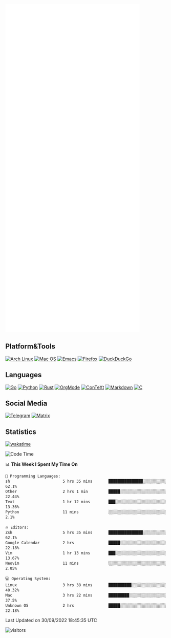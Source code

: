 ![Metrics](https://github.com/SteamedFish/SteamedFish/blob/master/github-metrics.svg)

## Platform&Tools

[![Arch Linux](https://img.shields.io/badge/ArchLinux-1793D1?logo=arch-linux&logoColor=fff&style=flat-square)](https://archlinux.org/)
[![Mac OS](https://img.shields.io/badge/MacOS-000000?style=flat-square&logo=macos&logoColor=F0F0F0)](https://www.apple.com/macos/)
[![Emacs](https://img.shields.io/badge/Emacs-%237F5AB6.svg?&style=flat-square&logo=gnu-emacs&logoColor=white)](https://www.gnu.org/software/emacs/)
[![Firefox](https://img.shields.io/badge/Firefox-FF7139?style=flat-square&logo=Firefox-Browser&logoColor=white)](https://firefox.com/)
[![DuckDuckGo](https://img.shields.io/badge/DuckDuckGo-DE5833?style=flat-square&logo=DuckDuckGo&logoColor=white)](https://duckduckgo.com/)

## Languages

[![Go](https://img.shields.io/badge/Golang-%2300ADD8.svg?style=flat-square&logo=go&logoColor=white)](https://golang.org/)
[![Python](https://img.shields.io/badge/Python-3670A0?style=flat-square&logo=python&logoColor=ffdd54)](https://www.python.org/)
[![Rust](https://img.shields.io/badge/Rust-%23000000.svg?style=flat-square&logo=rust&logoColor=white)](https://www.rust-lang.org/)
[![OrgMode](https://img.shields.io/badge/OrgMode-%23000000.svg?style=flat-square&logo=org&logoColor=white)](https://orgmode.org/)
[![ConTeXt](https://img.shields.io/badge/ConTeXt-%23008080.svg?style=flat-square&logo=latex&logoColor=white)](https://contextgarden.net/)
[![Markdown](https://img.shields.io/badge/MarkDown-%23000000.svg?style=flat-square&logo=markdown&logoColor=white)](https://daringfireball.net/projects/markdown/)
[![C](https://img.shields.io/badge/C-%2300599C.svg?style=flat-square&logo=c&logoColor=white)](https://www.iso.org/standard/74528.html)

## Social Media
[![Telegram](https://img.shields.io/badge/SteamedFish-2CA5E0?style=social&logo=telegram&logoColor=white)](https://t.me/SteamedFish)
[![Matrix](https://img.shields.io/badge/SteamedFish-2CA5E0?style=social&logo=matrix&logoColor=black)](https://matrix.to/#/@i:steamedfish.org)

## Statistics
[![wakatime](https://wakatime.com/badge/user/168280d6-fcf2-4b4f-ad3a-dc4612f35b38.svg)](https://wakatime.com/@168280d6-fcf2-4b4f-ad3a-dc4612f35b38)

<!--START_SECTION:waka-->
![Code Time](http://img.shields.io/badge/Code%20Time-2%2C030%20hrs%206%20mins-blue)

📊 **This Week I Spent My Time On** 

```text
💬 Programming Languages: 
sh                       5 hrs 35 mins       ███████████████░░░░░░░░░░   62.1% 
Other                    2 hrs 1 min         █████░░░░░░░░░░░░░░░░░░░░   22.44% 
Text                     1 hr 12 mins        ███░░░░░░░░░░░░░░░░░░░░░░   13.36% 
Python                   11 mins             ░░░░░░░░░░░░░░░░░░░░░░░░░   2.1%

🔥 Editors: 
Zsh                      5 hrs 35 mins       ███████████████░░░░░░░░░░   62.1% 
Google Calendar          2 hrs               █████░░░░░░░░░░░░░░░░░░░░   22.18% 
Vim                      1 hr 13 mins        ███░░░░░░░░░░░░░░░░░░░░░░   13.67% 
Neovim                   11 mins             ░░░░░░░░░░░░░░░░░░░░░░░░░   2.05%

💻 Operating System: 
Linux                    3 hrs 38 mins       ██████████░░░░░░░░░░░░░░░   40.32% 
Mac                      3 hrs 22 mins       █████████░░░░░░░░░░░░░░░░   37.5% 
Unknown OS               2 hrs               █████░░░░░░░░░░░░░░░░░░░░   22.18%

```


 Last Updated on 30/09/2022 18:45:35 UTC
<!--END_SECTION:waka-->

![visitors](https://visitor-badge.laobi.icu/badge?page_id=SteamedFish.SteamedFish)
